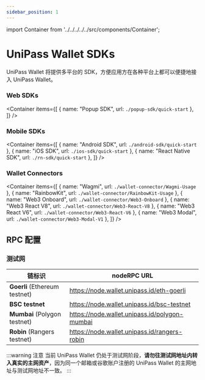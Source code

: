 ```yaml
---
sidebar_position: 1
---
```


import Container from '../../../../../src/components/Container';

# UniPass Wallet SDKs

UniPass Wallet 将提供多平台的 SDK，方便应用方在各种平台上都可以便捷地接入 UniPass Wallet。

### Web SDKs
<Container
items={[
    {
    name: "Popup SDK",
    url: `./popup-sdk/quick-start`
    },
    ]}
/>

### Mobile SDKs
<Container
items={[
    {
    name: "Android SDK",
    url: `./android-sdk/quick-start`
    },
    {
    name: "iOS SDK",
    url: `./ios-sdk/quick-start`
    },
    {
    name: "React Native SDK",
    url: `./rn-sdk/quick-start`
    },
    ]}
/>

### Wallet Connectors
<Container
items={[
    {
    name: "Wagmi",
    url: `./wallet-connector/Wagmi-Usage`
    },
    {
    name: "RainbowKit",
    url: `./wallet-connector/RainbowKit-Usage`
    },
    {
    name: "Web3 Onboard",
    url: `./wallet-connector/Web3-Onboard`
    },
    {
    name: "Web3 React V8",
    url: `./wallet-connector/Web3-React-V8`
    },
    {
    name: "Web3 React V6",
    url: `./wallet-connector/Web3-React-V6`
    },
    {
    name: "Web3 Modal",
    url: `./wallet-connector/Web3-Modal-V1`
    },
    ]}
/>

## RPC 配置

### 测试网

| 链标识                        | nodeRPC URL                                   |
| ----------------------------- | --------------------------------------------- |
| **Goerli** (Ethereum testnet) | https://node.wallet.unipass.id/eth-goerli     |
| **BSC testnet**               | https://node.wallet.unipass.id/bsc-testnet    |
| **Mumbai** (Polygon testnet)  | https://node.wallet.unipass.id/polygon-mumbai |
| **Robin** (Rangers testnet)   | https://node.wallet.unipass.id/rangers-robin  |

:::warning 注意
当前 UniPass Wallet 仍处于测试网阶段，**请勿往测试网地址内转入真实的主网资产**，因为同一个邮箱或谷歌账户注册的 UniPass Wallet 的主网地址与测试网地址不一致。
:::